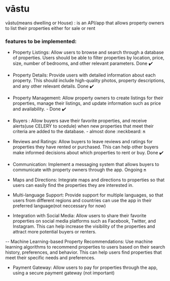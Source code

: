 # vāstu

vāstu(means dwelling or House) : is an API/app that allows property owners to list their properties either for sale or rent

### features to be implemented:

- Property Listings: Allow users to browse and search through a database of properties. Users should be able to filter properties by location, price, size, number of bedrooms, and other relevant parameters. Done :heavy_check_mark:

- Property Details: Provide users with detailed information about each property. This should include high-quality photos, property descriptions, and any other relevant details. Done :heavy_check_mark:

- Property Management: Allow property owners to create listings for their properties, manage their listings, and update information such as price and availability. - Done :heavy_check_mark:


- Buyers : Allow buyers save their favorite properties, and receive  alerts(use CELERY to scedule) when new properties that meet their criteria are added to the database. - almost done :neckbeard: :on:

- Reviews and Ratings: Allow buyers to leave reviews and ratings for properties they have rented or purchased. This can help other buyers make informed decisions about which properties to rent or buy. Done :heavy_check_mark:

- Communication: Implement a messaging system that allows buyers to communicate with property owners through the app. Ongoing :on:

- Maps and Directions: Integrate maps and directions to properties so that users can easily find the properties they are interested in.


- Multi-language Support: Provide support for multiple languages, so that users from different regions and countries can use the app in their preferred language(not neccessary for now)

- Integration with Social Media: Allow users to share their favorite properties on social media platforms such as Facebook, Twitter, and Instagram. This can help increase the visibility of the properties and attract more potential buyers or renters.

-- Machine Learning-based Property Recommendations: Use machine learning algorithms to recommend properties to users based on their search history, preferences, and behavior. This can help users find properties that meet their specific needs and preferences.

- Payment Gateway: Allow users to pay for properties through the app, using a secure payment gateway (not important)
